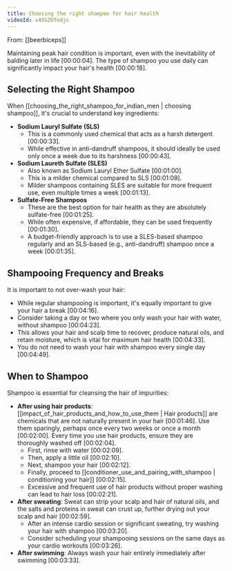 ```yaml
---
title: Choosing the right shampoo for hair health
videoId: x4SGZUTedjc
---
```


From: [[beerbiceps]] <br/> 

Maintaining peak hair condition is important, even with the inevitability of balding later in life <a class="yt-timestamp" data-t="00:00:04">[00:00:04]</a>. The type of shampoo you use daily can significantly impact your hair's health <a class="yt-timestamp" data-t="00:00:18">[00:00:18]</a>.

## Selecting the Right Shampoo

When [[choosing_the_right_shampoo_for_indian_men | choosing shampoo]], it's crucial to understand key ingredients:

*   **Sodium Lauryl Sulfate (SLS)**
    *   This is a commonly used chemical that acts as a harsh detergent <a class="yt-timestamp" data-t="00:00:33">[00:00:33]</a>.
    *   While effective in anti-dandruff shampoos, it should ideally be used only once a week due to its harshness <a class="yt-timestamp" data-t="00:00:43">[00:00:43]</a>.
*   **Sodium Laureth Sulfate (SLES)**
    *   Also known as Sodium Lauryl Ether Sulfate <a class="yt-timestamp" data-t="00:01:00">[00:01:00]</a>.
    *   This is a milder chemical compared to SLS <a class="yt-timestamp" data-t="00:01:09">[00:01:09]</a>.
    *   Milder shampoos containing SLES are suitable for more frequent use, even multiple times a week <a class="yt-timestamp" data-t="00:01:13">[00:01:13]</a>.
*   **Sulfate-Free Shampoos**
    *   These are the best option for hair health as they are absolutely sulfate-free <a class="yt-timestamp" data-t="00:01:25">[00:01:25]</a>.
    *   While often expensive, if affordable, they can be used frequently <a class="yt-timestamp" data-t="00:01:30">[00:01:30]</a>.
    *   A budget-friendly approach is to use a SLES-based shampoo regularly and an SLS-based (e.g., anti-dandruff) shampoo once a week <a class="yt-timestamp" data-t="00:01:35">[00:01:35]</a>.

## Shampooing Frequency and Breaks

It is important to not over-wash your hair:

*   While regular shampooing is important, it's equally important to give your hair a break <a class="yt-timestamp" data-t="00:04:16">[00:04:16]</a>.
*   Consider taking a day or two where you only wash your hair with water, without shampoo <a class="yt-timestamp" data-t="00:04:23">[00:04:23]</a>.
*   This allows your hair and scalp time to recover, produce natural oils, and retain moisture, which is vital for maximum hair health <a class="yt-timestamp" data-t="00:04:33">[00:04:33]</a>.
*   You do not need to wash your hair with shampoo every single day <a class="yt-timestamp" data-t="00:04:49">[00:04:49]</a>.

## When to Shampoo

Shampoo is essential for cleansing the hair of impurities:

*   **After using hair products**: [[impact_of_hair_products_and_how_to_use_them | Hair products]] are chemicals that are not naturally present in your hair <a class="yt-timestamp" data-t="00:01:46">[00:01:46]</a>. Use them sparingly, perhaps once every two weeks or once a month <a class="yt-timestamp" data-t="00:02:00">[00:02:00]</a>. Every time you use hair products, ensure they are thoroughly washed off <a class="yt-timestamp" data-t="00:02:04">[00:02:04]</a>.
    *   First, rinse with water <a class="yt-timestamp" data-t="00:02:09">[00:02:09]</a>.
    *   Then, apply a little oil <a class="yt-timestamp" data-t="00:02:10">[00:02:10]</a>.
    *   Next, shampoo your hair <a class="yt-timestamp" data-t="00:02:12">[00:02:12]</a>.
    *   Finally, proceed to [[conditioner_use_and_pairing_with_shampoo | conditioning your hair]] <a class="yt-timestamp" data-t="00:02:15">[00:02:15]</a>.
    *   Excessive and frequent use of hair products without proper washing can lead to hair loss <a class="yt-timestamp" data-t="00:02:21">[00:02:21]</a>.
*   **After sweating**: Sweat can strip your scalp and hair of natural oils, and the salts and proteins in sweat can crust up, further drying out your scalp and hair <a class="yt-timestamp" data-t="00:02:59">[00:02:59]</a>.
    *   After an intense cardio session or significant sweating, try washing your hair with shampoo <a class="yt-timestamp" data-t="00:03:20">[00:03:20]</a>.
    *   Consider scheduling your shampooing sessions on the same days as your cardio workouts <a class="yt-timestamp" data-t="00:03:26">[00:03:26]</a>.
*   **After swimming**: Always wash your hair entirely immediately after swimming <a class="yt-timestamp" data-t="00:03:33">[00:03:33]</a>.